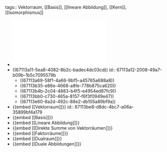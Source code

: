 tags:: Vektorraum, [[Basis]], [[lineare Abbildung]], [[Kern]], [[Isomorphismus]]

- ![linalg.pdf](../assets/linalg_1729182197400_0.pdf)
- ((67113a11-5ea8-4082-8b2c-badec4dc03cd))
  id:: 67113a12-2008-49a7-b09b-1b5c7095579b
	- ((67113a69-58f1-4a66-9bf5-a45765a688a8))
	- ((67113b35-e86e-4668-a8fe-778b875ca620))
	- ((67113b4b-2c04-4883-b4f5-e4954ed87fc9))
	- ((67113bb0-c730-465a-8157-f6f3f0949e47))
	- ((67113e60-8a2d-492c-88e2-db105a89bf9a))
- {{embed [[Vektorraum]]}}
  id:: 67113be8-d8dc-4bc7-a06a-35899bf4a179
- {{embed [[Basis]]}}
- {{embed [[Lineare Abbildung]]}}
- {{embed [[Direkte Summe von Vektorräumen]]}}
- {{embed [[Faktorräume]]}}
- {{embed [[Dualraum]]}}
- {{embed [[Duale Abbildungen]]}}